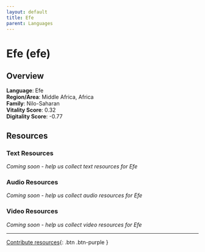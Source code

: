 ```yaml
---
layout: default
title: Efe
parent: Languages
---
```


# Efe (efe)

## Overview

**Language**: Efe  
**Region/Area**: Middle Africa, Africa  
**Family**: Nilo-Saharan  
**Vitality Score**: 0.32  
**Digitality Score**: -0.77  

## Resources

### Text Resources
*Coming soon - help us collect text resources for Efe*

### Audio Resources
*Coming soon - help us collect audio resources for Efe*

### Video Resources
*Coming soon - help us collect video resources for Efe*

---

[Contribute resources](https://fairtrain.github.io/){: .btn .btn-purple }
